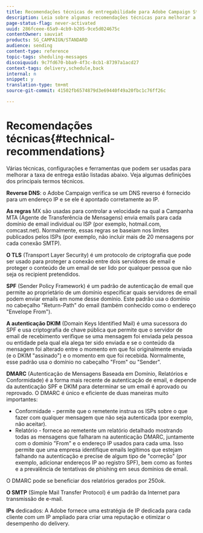 ```yaml
---
title: Recomendações técnicas de entregabilidade para Adobe Campaign Standard
description: Leia sobre algumas recomendações técnicas para melhorar a entrega com o Adobe Campaign Standard.
page-status-flag: never-activated
uuid: 286fceee-65a9-4cb9-b205-9ce5d024675c
contentOwner: sauviat
products: SG_CAMPAIGN/STANDARD
audience: sending
content-type: reference
topic-tags: sheduling-messages
discoiquuid: 9c7fd670-bba9-4f3c-8cb1-87397a1acd27
context-tags: delivery,schedule,back
internal: n
snippet: y
translation-type: tm+mt
source-git-commit: 41502fb6574879d3e69440f49a20fbc1c76ff26c

---
```



# Recomendações técnicas{#technical-recommendations}

Várias técnicas, configurações e ferramentas que podem ser usadas para melhorar a taxa de entrega estão listadas abaixo. Veja algumas definições dos principais termos técnicos.

**Reverse DNS**: o Adobe Campaign verifica se um DNS reverso é fornecido para um endereço IP e se ele é apontado corretamente ao IP.

**As regras** MX são usadas para controlar a velocidade na qual a Campanha MTA (Agente de Transferência de Mensagens) envia emails para cada domínio de email individual ou ISP (por exemplo, hotmail.com, comcast.net). Normalmente, essas regras se baseiam nos limites publicados pelos ISPs (por exemplo, não incluir mais de 20 mensagens por cada conexão SMTP).

**O TLS** (Transport Layer Security) é um protocolo de criptografia que pode ser usado para proteger a conexão entre dois servidores de email e proteger o conteúdo de um email de ser lido por qualquer pessoa que não seja os recipient pretendidos.

**SPF** (Sender Policy Framework) é um padrão de autenticação de email que permite ao proprietário de um domínio especificar quais servidores de email podem enviar emails em nome desse domínio. Este padrão usa o domínio no cabeçalho &quot;Return-Path&quot; do email (também conhecido como o endereço &quot;Envelope From&quot;).

**A autenticação DKIM** (Domain Keys Identified Mail) é uma sucessora do SPF e usa criptografia de chave pública que permite que o servidor de email de recebimento verifique se uma mensagem foi enviada pela pessoa ou entidade pela qual ela alega ter sido enviada e se o conteúdo da mensagem foi alterado entre o momento em que foi originalmente enviada (e o DKIM &quot;assinado&quot;) e o momento em que foi recebida. Normalmente, esse padrão usa o domínio no cabeçalho &quot;From&quot; ou &quot;Sender&quot;.

**DMARC** (Autenticação de Mensagens Baseada em Domínio, Relatórios e Conformidade) é a forma mais recente de autenticação de email, e depende da autenticação SPF e DKIM para determinar se um email é aprovado ou reprovado. O DMARC é único e eficiente de duas maneiras muito importantes:
* Conformidade - permite que o remetente instrua os ISPs sobre o que fazer com qualquer mensagem que não seja autenticada (por exemplo, não aceitar).
* Relatório - fornece ao remetente um relatório detalhado mostrando todas as mensagens que falharam na autenticação DMARC, juntamente com o domínio &quot;From&quot; e o endereço IP usados para cada uma. Isso permite que uma empresa identifique emails legítimos que estejam falhando na autenticação e precise de algum tipo de &quot;correção&quot; (por exemplo, adicionar endereços IP ao registro SPF), bem como as fontes e a prevalência de tentativas de phishing em seus domínios de email.

O DMARC pode se beneficiar dos relatórios gerados por 250ok.

**O SMTP** (Simple Mail Transfer Protocol) é um padrão da Internet para transmissão de e-mail.

**IPs** dedicados: A Adobe fornece uma estratégia de IP dedicada para cada cliente com um IP ampliado para criar uma reputação e otimizar o desempenho do delivery.
